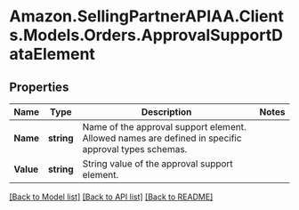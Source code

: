 # Amazon.SellingPartnerAPIAA.Clients.Models.Orders.ApprovalSupportDataElement
## Properties

Name | Type | Description | Notes
------------ | ------------- | ------------- | -------------
**Name** | **string** | Name of the approval support element. Allowed names are defined in specific approval types schemas. | 
**Value** | **string** | String value of the approval support element. | 

[[Back to Model list]](../README.md#documentation-for-models) [[Back to API list]](../README.md#documentation-for-api-endpoints) [[Back to README]](../README.md)

